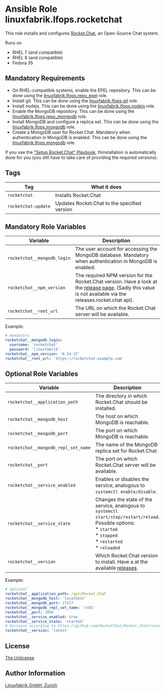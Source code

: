 # Ansible Role linuxfabrik.lfops.rocketchat

This role installs and configures [Rocket.Chat](https://www.rocket.chat/), an Open-Source Chat system.

Runs on

* RHEL 7 (and compatible)
* RHEL 8 (and compatible)
* Fedora 35


## Mandatory Requirements

* On RHEL-compatible systems, enable the EPEL repository. This can be done using the [linuxfabrik.lfops.repo_epel](https://github.com/Linuxfabrik/lfops/tree/main/roles/repo_epel) role.
* Install git. This can be done using the [linuxfabrik.lfops.git](https://github.com/Linuxfabrik/lfops/tree/main/roles/git) role.
* Install nodejs. This can be done using the [linuxfabrik.lfops.nodejs](https://github.com/Linuxfabrik/lfops/tree/main/roles/nodejs) role.
* Enable the MongoDB repository. This can be done using the [linuxfabrik.lfops.repo_mongodb](https://github.com/Linuxfabrik/lfops/tree/main/roles/repo_mongodb) role.
* Install MongoDB and configure a replica set. This can be done using the [linuxfabrik.lfops.mongodb](https://github.com/Linuxfabrik/lfops/tree/main/roles/mongodb) role.
* Create a MongoDB user for Rocket.Chat. Mandatory when authentication in MongoDB is enabled. This can be done using the [linuxfabrik.lfops.mongodb](https://github.com/Linuxfabrik/lfops/tree/main/roles/mongodb) role.

If you use the ["Setup Rocket.Chat" Playbook](https://github.com/Linuxfabrik/lfops/blob/main/playbooks/setup_rocketchat.yml), thinstallation is automatically done for you (you still have to take care of providing the required versions).


## Tags

| Tag                 | What it does                                 |
| ---                 | ------------                                 |
| `rocketchat`        | Installs Rocket.Chat                         |
| `rocketchat:update` | Updates Rocket.Chat to the specified version |


## Mandatory Role Variables
| Variable                  | Description                                                |
| --------                  | -----------                                                |
| `rocketchat__mongodb_login` | The user account for accessing the MongoDB database. Mandatory when authentication in MongoDB is enabled. |
| `rocketchat__npm_version` | The required NPM version for the Rocket.Chat version. Have a look at the [release page](https://github.com/RocketChat/Rocket.Chat/releases). (Sadly this value is not available via the releases.rocket.chat api). |
| `rocketchat__root_url`    | The URL on which the Rocket.Chat server will be available. |

Example:
```yaml
# mandatory
rocketchat__mongodb_login:
  username: 'rocketchat'
  password: 'linuxfabrik'
rocketchat__npm_version: '6.14.17'
rocketchat__root_url: 'https://rocketchat.example.com'
```


## Optional Role Variables

| Variable | Description | Default Value |
| -------- | ----------- | ------------- |
| `rocketchat__application_path`| The directory in which Rocket.Chat should be installed. | `/opt/Rocket.Chat` |
| `rocketchat__mongodb_host`| The host on which MongoDB is reachable. | `'localhost'` |
| `rocketchat__mongodb_port`| The port on which MongoDB is reachable. | `27017` |
| `rocketchat__mongodb_repl_set_name`| The name of the MongoDB replica set for Rocket.Chat. | `'rs01'` |
| `rocketchat__port`| The port on which Rocket.Chat server will be available. | `3000` |
| `rocketchat__service_enabled`| Enables or disables the service, analogous to `systemctl enable/disable`. | `true` |
| `rocketchat__service_state` | Changes the state of the service, analogous to `systemctl start/stop/restart/reload`. Possible options:<br> * `started`<br> * `stopped`<br> * `restarted`<br> * `reloaded` | `'started'` |
| `rocketchat__version`| Which Rocket.Chat version to install. Have a at the available [releases](https://github.com/RocketChat/Rocket.Chat/releases). | `'latest'` |

Example:
```yaml
# optional
rocketchat__application_path: /opt/Rocket.Chat
rocketchat__mongodb_host: 'localhost'
rocketchat__mongodb_port: 27017
rocketchat__mongodb_repl_set_name: 'rs01'
rocketchat__port: 3000
rocketchat__service_enabled: true
rocketchat__service_state: 'started'
# Versions according to https://github.com/RocketChat/Rocket.Chat/releases
rocketchat__version: 'latest'
```


## License

[The Unlicense](https://unlicense.org/)


## Author Information

[Linuxfabrik GmbH, Zurich](https://www.linuxfabrik.ch)

